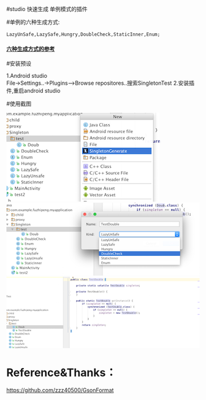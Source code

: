 #studio 快速生成 单例模式的插件

#单例的六种生成方式:

    LazyUnSafe,LazySafe,Hungry,DoubleCheck,StaticInner,Enum;
    
#### [六种生成方式的参考](http://cantellow.iteye.com/blog/838473)
    
   
#安装预设

1.Android studio  
 File->Settings..->Plugins-->Browse repositores..搜索SingletonTest
2.安装插件,重启android studio

#使用截图

![](./demo/tip1.png)
![](./demo/tip2.png)
![](./demo/tip3.png)

# Reference&Thanks：

https://github.com/zzz40500/GsonFormat
